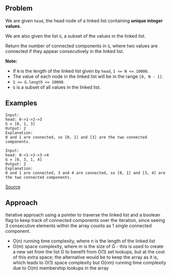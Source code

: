## Problem
We are given `head`, the head node of a linked list containing **unique integer values**.

We are also given the list `G`, a subset of the values in the linked list.

Return the number of connected components in `G`, where two values are connected if they appear consecutively in the linked list.

**Note:**
* If `N` is the length of the linked list given by `head`, `1 <= N <= 10000`.
* The value of each node in the linked list will be in the range `[0, N - 1]`.
* `1 <= G.length <= 10000`.
* `G` is a subset of all values in the linked list.

## Examples
```
Input: 
head: 0->1->2->3
G = [0, 1, 3]
Output: 2
Explanation: 
0 and 1 are connected, so [0, 1] and [3] are the two connected components.
```
```
Input: 
head: 0->1->2->3->4
G = [0, 3, 1, 4]
Output: 2
Explanation: 
0 and 1 are connected, 3 and 4 are connected, so [0, 1] and [3, 4] are the two connected components.
```

[Source](https://leetcode.com/problems/linked-list-components/description/)

## Approach
Iterative approach using a pointer to traverse the linked list and a boolean flag to keep track of connected components over the iteration, since seeing 3 consecutive elements within the array counts as 1 single connected component.

* O(n) running time complexity, where n is the length of the linked list
* O(m) space complexity, where m is the size of G - this is used to create a new set from the list G to benefit from O(1) set lookups, but at the cost of this extra space; the alternative would be to keep the array as it is, which leads to O(1) space complexity but O(nm) running time complexity due to O(m) membership lookups in the array
